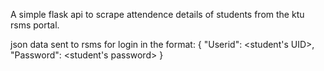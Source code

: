 A simple flask api to scrape attendence details of students from the ktu rsms portal.

json data sent to rsms for login in the format:
{
    "Userid": <student's UID>,
    "Password": <student's password>
}